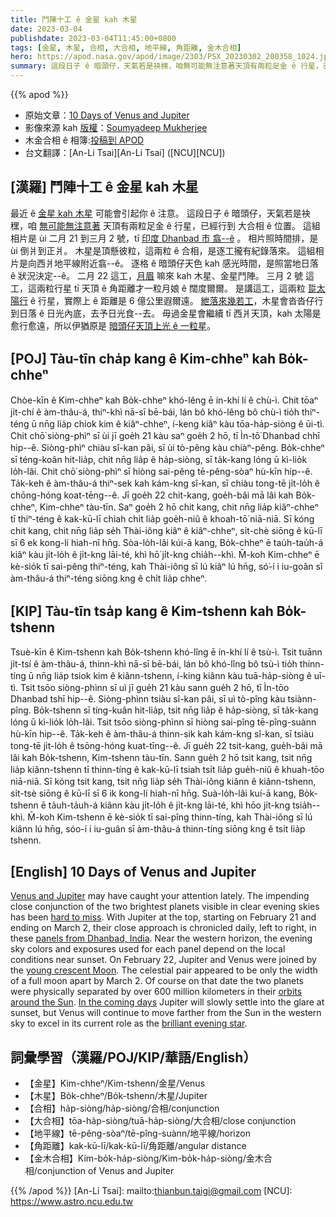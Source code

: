 ```yaml
---
title: 鬥陣十工 ê 金星 kah 木星
date: 2023-03-04
publishdate: 2023-03-04T11:45:00+0800
tags: [金星, 木星, 合相, 大合相, 地平線, 角距離, 金木合相]
hero: https://apod.nasa.gov/apod/image/2303/PSX_20230302_200358_1024.jpg
summary: 這段日子 ê 暗頭仔，天氣若是袂䆀，咱無可能無注意著天頂有兩粒足金 ê 行星，已經行到 大合相 ê 位置。
---
```


{{% apod %}}

- 原始文章：[10 Days of Venus and Jupiter](https://apod.nasa.gov/apod/ap230304.html)
- 影像來源 kah [版權][copyright]：[Soumyadeep Mukherjee](https://www.instagram.com/soumyadeepmukherjeephotos/?hl=en)
- 木金合相 ê 相簿:[投稿到 APOD](https://www.facebook.com/media/set/?set=a.183908144337771&type=3)
- 台文翻譯：[An-Li Tsai][An-Li Tsai] ([NCU][NCU])

## [漢羅] 鬥陣十工 ê 金星 kah 木星
最近 ê [金星 kah 木星][Venus and Jupiter] 可能會引起你 ê 注意。
這段日子 ê 暗頭仔，天氣若是袂䆀，咱 [無可能無注意著][hard to miss] 天頂有兩粒足金 ê 行星，已經行到 大合相 ê 位置。
這組相片是 ùi 二月 21 到三月 2 號，tī [印度 Dhanbad 市 翕--ê][panels from Dhanbad, India] 。
相片照時間排，是 ùi 倒爿到正爿。
木星是頂懸彼粒，這兩粒 ê 合相，是逐工攏有紀錄落來。
這組相片是向西爿地平線附近翕--ê。
逐格 ê 暗頭仔天色 kah 感光時間，是照當地日落 ê 狀況決定--ê。
二月 22 這工，[月眉][young crescent Moon] 嘛來 kah 木星、金星鬥陣。
三月 2 號 這工，這兩粒行星 tī 天頂 ê 角距離才一粒月娘 ê 闊度爾爾。
是講這工，這兩粒 [踅太陽行][orbits around the Sun] ê 行星，實際上 ê 距離是 6 億公里遐爾遠。
[紲落來幾若工][In the coming days]，木星會沓沓仔行到日落 ê 日光內底，去予日光食--去。
毋過金星會繼續 tī 西爿天頂，kah 太陽是愈行愈遠，所以伊猶原是 [暗頭仔天頂上光 ê 一粒星][brilliant evening star]。



## [POJ] Tàu-tīn cha̍p kang ê Kim-chheⁿ kah Bo̍k-chheⁿ
Chòe-kīn ê Kim-chheⁿ kah Bo̍k-chheⁿ khó-lêng ē ín-khí lí ê chù-ì.
Chit tōaⁿ ji̍t-chí ê àm-thâu-á, thiⁿ-khì nā-sī bē-bái, lán bô khó-lêng bô chù-ì tio̍h thiⁿ-téng ū nn̄g lia̍p chiok kim ê kiâⁿ-chheⁿ, í-keng kiâⁿ kàu tōa-ha̍p-siòng ê ūi-tì.
Chit chō͘ siòng-phìⁿ sī ùi jī goe̍h 21 kàu saⁿ goe̍h 2 hō, tī Ìn-tō͘ Dhanbad chhī hip--ê.
Siòng-phìⁿ chiàu sî-kan pâi, sī ùi tò-pêng kàu chiàⁿ-pêng.
Bo̍k-chheⁿ sī téng-koân hit-lia̍p, chit nn̄g lia̍p ê ha̍p-siòng, sī ta̍k-kang lóng ū kì-lio̍k lo̍h-lâi.
Chit chō͘ siòng-phìⁿ sī hiòng sai-pêng tē-pêng-sòaⁿ hù-kīn hip--ê.
Ta̍k-keh ê àm-thâu-á thiⁿ-sek kah kám-kng sî-kan, sī chiàu tong-tē ji̍t-lo̍h ê chōng-hóng koat-tēng--ê.
Jī goe̍h 22 chit-kang, goe̍h-bâi mā lâi kah Bo̍k-chheⁿ, Kim-chheⁿ tàu-tīn.
Saⁿ goe̍h 2 hō chit kang, chit nn̄g lia̍p kiâⁿ-chheⁿ tī thiⁿ-téng ê kak-kū-lī chiah chi̍t lia̍p goe̍h-niû ê khoah-tō͘ niā-niā.
Sī kóng chit kang, chit nn̄g lia̍p se̍h Thài-iông kiâⁿ ê kiâⁿ-chheⁿ, si̍t-chè siōng ê kū-lī sī 6 ek kong-lí hiah-nī hn̄g.
Sòa-lo̍h-lâi kúi-ā kang, Bo̍k-chheⁿ ē tau̍h-tau̍h-á kiâⁿ kàu ji̍t-lo̍h ê ji̍t-kng lāi-té, khì hō͘ ji̍t-kng chia̍h--khì.
M̄-koh Kim-chheⁿ ē kè-sio̍k tī sai-pêng thiⁿ-téng, kah Thài-iông sī lú kiâⁿ lú hn̄g, só͘-í i iu-goân sī àm-thâu-á thiⁿ-téng siōng kng ê chi̍t lia̍p chheⁿ.



## [KIP] Tàu-tīn tsa̍p kang ê Kim-tshenn kah Bo̍k-tshenn
Tsuè-kīn ê Kim-tshenn kah Bo̍k-tshenn khó-lîng ē ín-khí lí ê tsù-ì.
Tsit tuānn ji̍t-tsí ê àm-thâu-á, thinn-khì nā-sī bē-bái, lán bô khó-lîng bô tsù-ì tio̍h thinn-tíng ū nn̄g lia̍p tsiok kim ê kiânn-tshenn, í-king kiânn kàu tuā-ha̍p-siòng ê uī-tì.
Tsit tsōo siòng-phìnn sī uì jī gue̍h 21 kàu sann gue̍h 2 hō, tī Ìn-tōo Dhanbad tshī hip--ê.
Siòng-phìnn tsiàu sî-kan pâi, sī uì tò-pîng kàu tsiànn-pîng.
Bo̍k-tshenn sī tíng-kuân hit-lia̍p, tsit nn̄g lia̍p ê ha̍p-siòng, sī ta̍k-kang lóng ū kì-lio̍k lo̍h-lâi.
Tsit tsōo siòng-phìnn sī hiòng sai-pîng tē-pîng-suànn hù-kīn hip--ê.
Ta̍k-keh ê àm-thâu-á thinn-sik kah kám-kng sî-kan, sī tsiàu tong-tē ji̍t-lo̍h ê tsōng-hóng kuat-tīng--ê.
Jī gue̍h 22 tsit-kang, gue̍h-bâi mā lâi kah Bo̍k-tshenn, Kim-tshenn tàu-tīn.
Sann gue̍h 2 hō tsit kang, tsit nn̄g lia̍p kiânn-tshenn tī thinn-tíng ê kak-kū-lī tsiah tsi̍t lia̍p gue̍h-niû ê khuah-tōo niā-niā.
Sī kóng tsit kang, tsit nn̄g lia̍p se̍h Thài-iông kiânn ê kiânn-tshenn, si̍t-tsè siōng ê kū-lī sī 6 ik kong-lí hiah-nī hn̄g.
Suà-lo̍h-lâi kuí-ā kang, Bo̍k-tshenn ē ta̍uh-ta̍uh-á kiânn kàu ji̍t-lo̍h ê ji̍t-kng lāi-té, khì hōo ji̍t-kng tsia̍h--khì.
M̄-koh Kim-tshenn ē kè-sio̍k tī sai-pîng thinn-tíng, kah Thài-iông sī lú kiânn lú hn̄g, sóo-í i iu-guân sī àm-thâu-á thinn-tíng siōng kng ê tsi̍t lia̍p tshenn.



## [English] 10 Days of Venus and Jupiter

[Venus and Jupiter][Venus and Jupiter] may have caught your attention lately.
The impending close conjunction of the two brightest planets visible in clear evening skies has been [hard to miss][hard to miss].
With Jupiter at the top, starting on February 21 and ending on March 2, their close approach is chronicled daily, left to right, in these [panels from Dhanbad, India][panels from Dhanbad, India].
Near the western horizon, the evening sky colors and exposures used for each panel depend on the local conditions near sunset.
On February 22, Jupiter and Venus were joined by the [young crescent Moon][young crescent Moon].
The celestial pair appeared to be only the width of a full moon apart by March 2.
Of course on that date the two planets were physically separated by over 600 million kilometers in their [orbits around the Sun][orbits around the Sun].
[In the coming days][In the coming days] Jupiter will slowly settle into the glare at sunset, but Venus will continue to move farther from the Sun in the western sky to excel in its current role as the [brilliant evening star][brilliant evening star].



## 詞彙學習（漢羅/POJ/KIP/華語/English）
- 【金星】Kim-chheⁿ/Kim-tshenn/金星/Venus
- 【木星】Bo̍k-chheⁿ/Bo̍k-tshenn/木星/Jupiter
- 【合相】ha̍p-siòng/ha̍p-siòng/合相/conjunction
- 【大合相】tōa-ha̍p-siòng/tuā-ha̍p-siòng/大合相/close conjunction
- 【地平線】tē-pêng-sòaⁿ/tē-pîng-suànn/地平線/horizon
- 【角距離】kak-kū-lī/kak-kū-lī/角距離/angular distance
- 【金木合相】Kim-bo̍k-ha̍p-siòng/Kim-bo̍k-ha̍p-siòng/金木合相/conjunction of Venus and Jupiter


{{% /apod %}}
[An-Li Tsai]: mailto:thianbun.taigi@gmail.com
[NCU]: https://www.astro.ncu.edu.tw

[copyright]: https://apod.nasa.gov/apod/fap/lib/about_apod.html#srapply
[License]: https://creativecommons.org/licenses/by/2.0/

[Venus and Jupiter]:https://earthsky.org/tonight/bright-planets-west-after-sunset-venus-and-jupiter-conjunction-feb-mar-2023/
[hard to miss]:https://www.facebook.com/media/set/?set=a.183908144337771
[panels from Dhanbad, India]:https://www.instagram.com/p/CpSh2_6JmVG/?hl=en
[young crescent Moon]:https://apod.nasa.gov/apod/ap230225.html
[orbits around the Sun]:https://solarsystem.nasa.gov/solar-system/our-solar-system/overview/
[In the coming days]:https://solarsystem.nasa.gov/skywatching/home/
[brilliant evening star]:https://earthsky.org/astronomy-essentials/visible-planets-tonight-mars-jupiter-venus-saturn-mercury/


